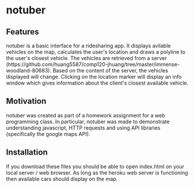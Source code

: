 <h1> notuber </h1>
<h2> Features </h2>
notuber is a basic interface for a ridesharing app. It displays avilable vehicles on the map, calculates the user's location and draws a polyline to the user's closest vehicle. The vehicles are retrieved from a server (https://github.com/huang5587/comp120-jhuang/tree/master/immense-woodland-80683). Based on the content of the server, the vehicles displayed will change. Clicking on the location marker will display an info window which gives information about the client's closest available vehicle. 

<h2> Motivation </h2>
notuber was created as part of a homework assignment for a web programming class. In particular, notuber was made to demonstrate understanding javascript, HTTP requests and using API libraries (specifically the google maps API). 

<h2> Installation </h2>
If you download these files you should be able to open index.html on your local server / web browser. As long as the heroku web server is functioning then available cars should display on the map. 
